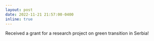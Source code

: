 ```yaml
---
layout: post
date: 2022-11-21 21:57:00-0400
inline: true
---
```


Received a grant for a research project on green transition in Serbia!